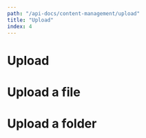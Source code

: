 ```yaml
---
path: "/api-docs/content-management/upload"
title: "Upload"
index: 4
---
```


# Upload

# Upload a file

# Upload a folder